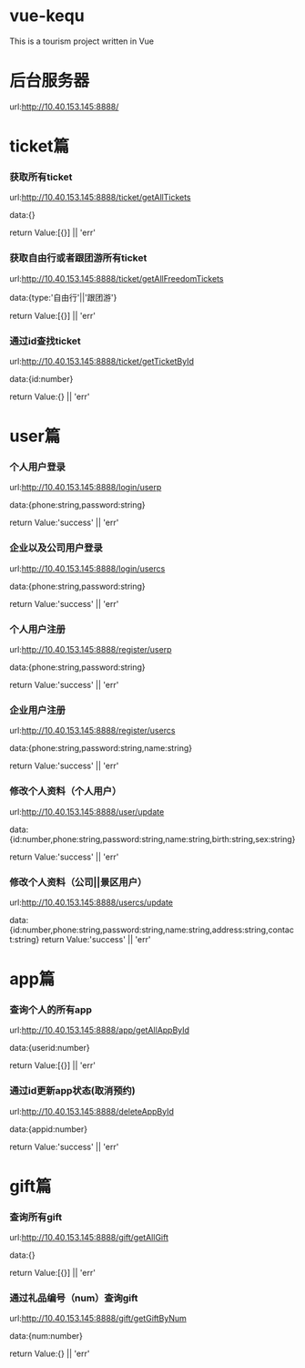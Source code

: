 # vue-kequ
This is a tourism project written in Vue

# 后台服务器
url:http://10.40.153.145:8888/


# ticket篇

### 获取所有ticket
url:http://10.40.153.145:8888/ticket/getAllTickets

data:{}

return Value:[{}]   || 'err'

### 获取自由行或者跟团游所有ticket
url:http://10.40.153.145:8888/ticket/getAllFreedomTickets

data:{type:'自由行'||'跟团游'}

return Value:[{}]   || 'err'


### 通过id查找ticket
url:http://10.40.153.145:8888/ticket/getTicketById

data:{id:number}

return Value:{}   || 'err'

# user篇

### 个人用户登录
url:http://10.40.153.145:8888/login/userp

data:{phone:string,password:string}

return Value:'success'   || 'err'

### 企业以及公司用户登录
url:http://10.40.153.145:8888/login/usercs

data:{phone:string,password:string}

return Value:'success'   || 'err'

### 个人用户注册
url:http://10.40.153.145:8888/register/userp

data:{phone:string,password:string}

return Value:'success'   || 'err'

### 企业用户注册
url:http://10.40.153.145:8888/register/usercs

data:{phone:string,password:string,name:string}

return Value:'success'   || 'err'

### 修改个人资料（个人用户）
url:http://10.40.153.145:8888/user/update

data:{id:number,phone:string,password:string,name:string,birth:string,sex:string}

return Value:'success'   || 'err'

### 修改个人资料（公司||景区用户）
url:http://10.40.153.145:8888/usercs/update

data:{id:number,phone:string,password:string,name:string,address:string,contact:string}
return Value:'success'   || 'err'


# app篇

### 查询个人的所有app
url:http://10.40.153.145:8888/app/getAllAppById

data:{userid:number}

return Value:[{}]   || 'err'

### 通过id更新app状态(取消预约)
url:http://10.40.153.145:8888/deleteAppById

data:{appid:number}

return Value:'success'   || 'err'

# gift篇

### 查询所有gift
url:http://10.40.153.145:8888/gift/getAllGift

data:{}

return Value:[{}]   || 'err'

### 通过礼品编号（num）查询gift
url:http://10.40.153.145:8888/gift/getGiftByNum

data:{num:number}

return Value:{}   || 'err'